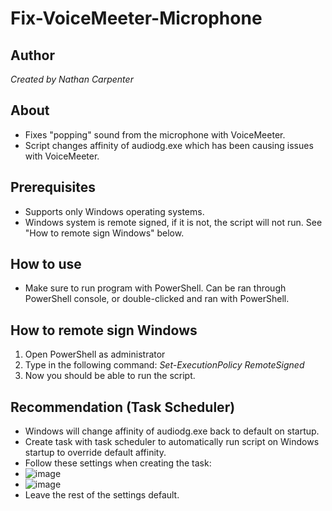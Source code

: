 # Fix-VoiceMeeter-Microphone

## Author
_Created by Nathan Carpenter_

## About
- Fixes "popping" sound from the microphone with VoiceMeeter.
- Script changes affinity of audiodg.exe which has been causing issues with VoiceMeeter.

## Prerequisites
- Supports only Windows operating systems.
- Windows system is remote signed, if it is not, the script will not run. See "How to remote sign Windows" below.

## How to use
- Make sure to run program with PowerShell. Can be ran through PowerShell console, or double-clicked and ran with PowerShell.

## How to remote sign Windows
1. Open PowerShell as administrator
2. Type in the following command: *Set-ExecutionPolicy RemoteSigned*
3. Now you should be able to run the script. 

## Recommendation (Task Scheduler)
- Windows will change affinity of audiodg.exe back to default on startup.
- Create task with task scheduler to automatically run script on Windows startup to override default affinity.
- Follow these settings when creating the task:
- ![image](https://github.com/Nathan-Carpenter-Git/Fix-VoiceMeeter-Microphone/assets/144058518/5eb1c7bf-6453-4b41-b8cc-c0092bb399ae)
- ![image](https://github.com/Nathan-Carpenter-Git/Fix-VoiceMeeter-Microphone/assets/144058518/d22ed525-8b58-4cf5-9038-fa7d29a936f2)
- Leave the rest of the settings default.
